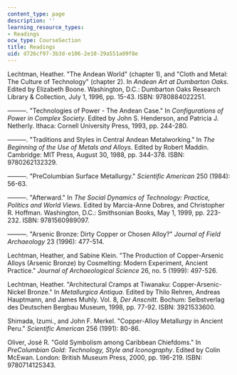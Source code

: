 ```yaml
---
content_type: page
description: ''
learning_resource_types:
- Readings
ocw_type: CourseSection
title: Readings
uid: d726cf97-3b3d-e106-2e10-29a551a09f8e
---
```


Lechtman, Heather. "The Andean World" (chapter 1), and "Cloth and Metal: The Culture of Technology" (chapter 2). In _Andean Art at Dumbarton Oaks_. Edited by Elizabeth Boone. Washington, D.C.: Dumbarton Oaks Research Library & Collection, July 1, 1996, pp. 15-43. ISBN: 9780884022251.

———. "Technologies of Power - The Andean Case." In _Configurations of Power in Complex Society_. Edited by John S. Henderson, and Patricia J. Netherly. Ithaca: Cornell University Press, 1993, pp. 244-280.

———. "Traditions and Styles in Central Andean Metalworking." In _The Beginning of the Use of Metals and Alloys_. Edited by Robert Maddin. Cambridge: MIT Press, August 30, 1988, pp. 344-378. ISBN: 9780262132329.

———. "PreColumbian Surface Metallurgy." _Scientific American_ 250 (1984): 56-63.

———. "Afterward." In _The Social Dynamics of Technology: Practice, Politics and World Views_. Edited by Marcia-Anne Dobres, and Christopher R. Hoffman. Washington, D.C.: Smithsonian Books, May 1, 1999, pp. 223-232. ISBN: 9781560989097.

———. "Arsenic Bronze: Dirty Copper or Chosen Alloy?" _Journal of Field Archaeology_ 23 (1996): 477-514.

Lechtman, Heather, and Sabine Klein. "The Production of Copper-Arsenic Alloys (Arsenic Bronze) by Cosmelting: Modern Experiment, Ancient Practice." _Journal of Archaeological Science_ 26, no. 5 (1999): 497-526.

Lechtman, Heather. "Architectural Cramps at Tiwanaku: Copper-Arsenic-Nickel Bronze." In _Metallurgica Antiqua_. Edited by Thilo Rehren, Andreas Hauptmann, and James Muhly. Vol. 8, _Der Anscnitt_. Bochum: Selbstverlag des Deutschen Bergbau Museum, 1998, pp. 77-92. ISBN: 3921533600.

Shimada, Izumi., and John F. Merkel. "Copper-Alloy Metallurgy in Ancient Peru." _Scientific American_ 256 (1991): 80-86.

Oliver, José R. "Gold Symbolism among Caribbean Chiefdoms." In _PreColumbian Gold: Technology, Style and Iconography_. Edited by Colin McEwan. London: British Museum Press, 2000, pp. 196-219. ISBN: 9780714125343.